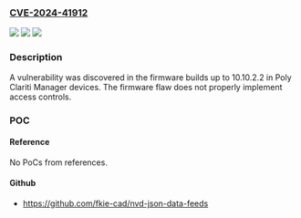 ### [CVE-2024-41912](https://cve.mitre.org/cgi-bin/cvename.cgi?name=CVE-2024-41912)
![](https://img.shields.io/static/v1?label=Product&message=Poly%20Clariti%20Manager&color=blue)
![](https://img.shields.io/static/v1?label=Version&message=%3D%20See%20HP%20Security%20Bulletin%20reference%20for%20affected%20versions.%20&color=brighgreen)
![](https://img.shields.io/static/v1?label=Vulnerability&message=n%2Fa&color=brighgreen)

### Description

A vulnerability was discovered in the firmware builds up to 10.10.2.2 in Poly Clariti Manager devices. The firmware flaw does not properly implement access controls.

### POC

#### Reference
No PoCs from references.

#### Github
- https://github.com/fkie-cad/nvd-json-data-feeds

